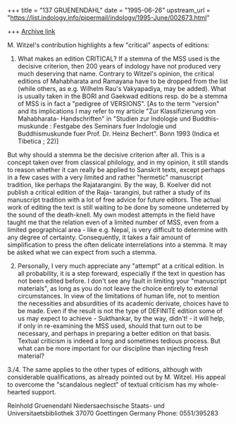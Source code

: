 +++
title = "137 GRUENENDAHL"
date = "1995-06-26"
upstream_url = "https://list.indology.info/pipermail/indology/1995-June/002673.html"

+++
[Archive link](https://list.indology.info/pipermail/indology/1995-June/002673.html)

M. Witzel's contribution highlights a few "critical" aspects of
editions:

1. What makes an edition CRITICAL? If a stemma of the MSS used is the
decisive criterion, then 200 years of indology have not produced very
much deserving that name. Contrary to Witzel's opinion, the critical
editions of Mahabharata and Ramayana have to be dropped from the list
(while others, as e.g. Wilhelm Rau's Vakyapadiya, may be added). What
is usually taken in the BORI and Gaekwad editions resp. do be a
stemma of MSS is in fact a "pedigree of VERSIONS".
[As to the term "version" and its implications I may refer to my
article "Zur Klassifizierung von Mahabharata- Handschriften" in
"Studien zur Indologie und Buddhis- muskunde : Festgabe des Seminars
fuer Indologie und Buddhismuskunde fuer Prof. Dr. Heinz Bechert". Bonn
1993 (Indica et Tibetica ; 22)]

But why should a stemma be the decisive criterion after all. This is
a concept taken over from classical philology, and in my opinion, it
still stands to reason whether it can really be applied to Sanskrit
texts, except perhaps in a few cases with a very limited and rather
"hermetic" manuscript tradition, like perhaps the Rajatarangini. By
the way, B. Koelver did not publish a critical edition of the Raja-
tarangini, but rather a study of its manuscript tradition with a lot
of free advice for future editors. The actual work of editing the
text is still waiting to be done by someone undeterred by the sound
of the death-knell.
My own modest attempts in the field have taught me that the relation
even of a limited number of MSS, even from a limited geographical
area - like e.g. Nepal, is very difficult to determine with any
degree of certainty. Consequently, it takes a fair amount of
simplification to press the often delicate interrelations into a
stemma. It may be asked what we can expect from such a stemma.

2. Personally, I very much appreciate any "attempt" at a critical
edition. In all probability, it is a step foreward, especially if the
text in question has not been edited before. I don't see any fault in
limiting your "manuscript materials", as long as you do not leave the
choice entirely to external circumstances. In view of the limitations
of human life, not to mention the necessities and absurdities of its
academic derivate, choices have to be made. Even if the result is not
the type of DEFINITE edition some of us may expect to achieve -
Sukthankar, by the way, didn't! - it will help, if only in
re-examining the MSS used, should that turn out to be necessary, and
perhaps in preparing a better edition on that basis. Textual
criticism is indeed a long and sometimes tedious process. But what
can be more important for our discipline than injecting fresh 
material?

3./4. The same applies to the other types of editions, although with
considerable qualifications, as already pointed out by M. Witzel.
His appeal to overcome the "scandalous neglect" of textual criticism
has my whole-hearted support.

Reinhold Gruenendahl
Niedersaechsische Staats- und Universitaetsbibliothek
37070 Goettingen
Germany
Phone: 0551/395283





